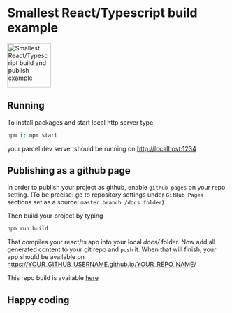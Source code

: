 # Smallest React/Typescript build example

<img alt="Smallest React/Typescript build and publish example" src="https://www.svgrepo.com/show/84150/hedgehog.svg" width="100px" />

## Running

To install packages and start local http server type

```sh
npm i; npm start
```

your parcel dev server should be running on [http://localhost:1234](http://localhost:1234)

## Publishing as a github page

In order to publish your project as github, enable `github pages` on your repo setting. 
(To be precise: go to repository settings under `GitHub Pages` sections set as a source: `master branch /docs folder`)

Then build your project by typing

```sh
npm run build
```

That compiles your react/ts app into your local _docs/_ folder. Now add all generated content to your git repo and `push` it.
When that will finish, your app should be available on https://YOUR_GITHUB_USERNAME.github.io/YOUR_REPO_NAME/ 

This repo build is available [here](https://gmoskal.github.io/smallest-react-ts/)
## Happy coding
